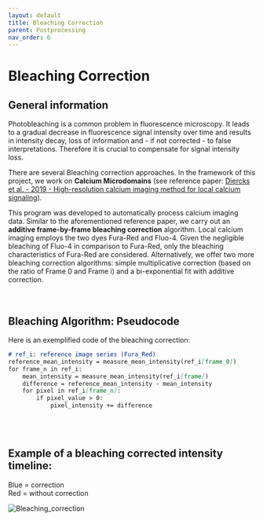 ```yaml
---
layout: default
title: Bleaching Correction
parent: Postprocessing
nav_order: 6
---
```


# **Bleaching Correction**

## General information

Photobleaching is a common problem in fluorescence microscopy. It leads to a gradual decrease in 
fluorescence signal intensity over time and results in intensity decay, loss of information and - if not corrected - to 
false interpretations. Therefore it is crucial to compensate for signal intensity loss.
<br>

There are several Bleaching correction approaches.
In the framework of this project, we work on **Calcium Microdomains** (see reference paper: [Diercks et al. - 2019 - 
High-resolution calcium imaging method for local calcium signaling](https://pubmed.ncbi.nlm.nih.gov/30710265/)). 

This program was developed to automatically process calcium imaging data. Similar to the aforementioned reference paper,
we carry out an **additive frame-by-frame bleaching correction** algorithm. Local calcium imaging employs the two dyes 
Fura-Red and Fluo-4. Given the negligible bleaching of Fluo-4 in comparison to Fura-Red, only the bleaching 
characteristics of Fura-Red are considered. Alternatively, we offer two more bleaching correction algorithms: simple multiplicative correction (based on the ratio of Frame 0 and Frame i) and a bi-exponential fit with additive correction.  
<br>
<br>

## Bleaching Algorithm: Pseudocode

Here is an exemplified code of the bleaching correction:

```markdown
# ref_i: reference image series (Fura_Red)
reference_mean_intensity = measure_mean_intensity(ref_i[frame_0])
for frame_n in ref_i:
    mean_intensity = measure_mean_intensity(ref_i[frame])
    difference = reference_mean_intensity - mean_intensity
    for pixel in ref_i[frame_n]:
        if pixel_value > 0:
            pixel_intensity += difference
```
<br>
<br>

## Example of a bleaching corrected intensity timeline:

Blue = correction <br>
Red = without correction

![Bleaching_correction](https://github.com/IPMI-ICNS-UKE/DARTS/assets/127941319/fe42281a-c0df-4b57-a68c-c805beb38b83)

